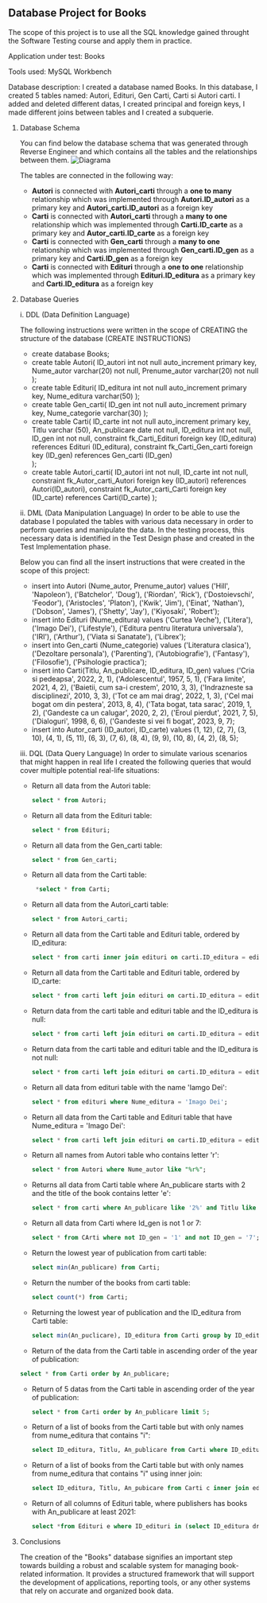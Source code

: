 ## Database Project for **Books**
 The scope of this project is to use all the SQL knowledge gained throught the Software Testing course and apply them in practice.

Application under test: Books

Tools used: MySQL Workbench

Database description: I created a database named Books. In this database, I created 5 tables named: Autori, Edituri, Gen Carti, Carti si Autori carti. I added and deleted different datas, I created principal and foreign keys, I made different joins between tables and I created a subquerie.

  1. Database Schema

     You can find below the database schema that was generated through Reverse Engineer and which contains all the tables and the relationships between them.
    ![Diagrama](https://github.com/monicaprita/ProiectMySQL/assets/154963887/1434da52-bff6-4dfd-b287-175c9846f274)

      The tables are connected in the following way:

     * **Autori** is connected with **Autori_carti** through a **one to many** relationship which was implemented through **Autori.ID_autori** as a primary key and 
      **Autori_carti.ID_autori** as a foreign key
     * **Carti** is connected with **Autori_carti** through a **many to one** relationship which was implemented through **Carti.ID_carte** as a primary key and 
      **Autor_carti.ID_carte** as a foreign key
     * **Carti** is connected with **Gen_carti** through a **many to one** relationship which was implemented through **Gen_carti.ID_gen** as a primary key and 
      **Carti.ID_gen** as a foreign key
     * **Carti** is connected with **Edituri** through a **one to one** relationship which was implemented through **Edituri.ID_editura** as a primary key and 
      **Carti.ID_editura** as a foreign key
    
       
   2. Database Queries
      
      i. DDL (Data Definition Language)
      
         The following instructions were written in the scope of CREATING the structure of the database (CREATE INSTRUCTIONS)
      
      * create database Books;
      * create table Autori(
       ID_autori int not null auto_increment primary key,
       Nume_autor varchar(20) not null,
       Prenume_autor varchar(20) not null
);
      * create table Edituri(
	  ID_editura int not null auto_increment primary key,
    Nume_editura varchar(50)
);
      * create table Gen_carti(
     ID_gen int not null auto_increment primary key,
     Nume_categorie varchar(30)
);
      * create table Carti(
      ID_carte int not null auto_increment primary key,
      Titlu varchar (50),
      An_publicare date not null,
      ID_editura int not null,
      ID_gen int not null,
      constraint fk_Carti_Edituri foreign key (ID_editura) references Edituri (ID_editura), constraint fk_Carti_Gen_carti foreign key (ID_gen) references Gen_carti (ID_gen)	
);
      * create table Autori_carti(
        ID_autori int not null,
        ID_carte int not null,
        constraint fk_Autor_carti_Autori foreign key (ID_autori) references Autori(ID_autori), constraint fk_Autor_carti_Carti foreign key (ID_carte) references Carti(ID_carte)
);
         
      ii. DML (Data Manipulation Language)
       In order to be able to use the database I populated the tables with various data necessary in order to perform queries and manipulate the data. In the testing process, this necessary data is identified in 
the Test Design phase and created in the Test Implementation phase.

       Below you can find all the insert instructions that were created in the scope of this project:
       * insert into Autori (Nume_autor, Prenume_autor)
values 
   ('Hill', 'Napoleon'),
   ('Batchelor', 'Doug'),
   ('Riordan', 'Rick'),
   ('Dostoievschi', 'Feodor'),
   ('Aristocles', 'Platon'),
   ('Kwik', 'Jim'),
   ('Einat', 'Nathan'),
   ('Dobson', 'James'),
   ('Shetty', 'Jay'),
   ('Kiyosaki', 'Robert');
       * insert into Edituri (Nume_editura)
values
    ('Curtea Veche'),
    ('Litera'),
    ('Imago Dei'),
    ('Lifestyle'),
    ('Editura pentru literatura universala'),
    ('IRI'),
    ('Arthur'),
    ('Viata si Sanatate'),
    ('Librex');
      * insert into Gen_carti (Nume_categorie)
values 
	('Literatura clasica'),
	('Dezoltare personala'),
	('Parenting'),
	('Autobiografie'),
	('Fantasy'),
  ('Filosofie'),
  ('Psihologie practica');
       * insert into Carti(Titlu, An_publicare, ID_editura, ID_gen)
values
    ('Cria si pedeapsa', 2022, 2, 1),
    ('Adolescentul', 1957, 5, 1),
    ('Fara limite', 2021, 4, 2),
    ('Baietii, cum sa-i crestem', 2010, 3, 3),
    ('Indrazneste sa disciplinezi', 2010, 3, 3),
    ('Tot ce am mai drag', 2022, 1, 3),
    ('Cel mai bogat om din pestera', 2013, 8, 4),
    ('Tata bogat, tata sarac', 2019, 1, 2),
    ('Gandeste ca un calugar', 2020, 2, 2),
    ('Eroul pierdut', 2021, 7, 5),
    ('Dialoguri', 1998, 6, 6),
    ('Gandeste si vei fi bogat', 2023, 9, 7);
        * insert into Autor_carti (ID_autori, ID_carte)
values 
     (1, 12),
     (2, 7),
     (3, 10),
     (4, 1),
     (5, 11),
     (6, 3),
     (7, 6),
     (8, 4),
     (9, 9),
     (10, 8),
     (4, 2),
     (8, 5);


	  iii. DQL (Data Query Language)
               In order to simulate various scenarios that might happen in real life I created the following queries that would cover multiple potential real-life situations:
         * Return all data from the Autori table:
           
           ```sql
           select * from Autori;
           ```
         * Return all data from the Edituri table:
           ```sql
           select * from Edituri;
           ```
         * Return all data from the Gen_carti table:
           ```sql
           select * from Gen_carti;
           ```
         * Return all data from the Carti table:
           ```sql
            *select * from Carti;
           ```
         * Return all data from the Autori_carti table:
           ```sql
           select * from Autori_carti;
           ```
         * Return all data from the Carti table and Edituri table, ordered by ID_editura:
           ```sql
           select * from carti inner join edituri on carti.ID_editura = edituri.ID_editura;
           ```
         * Return all data from the Carti table and Edituri table, ordered by ID_carte:
           ```sql
           select * from carti left join edituri on carti.ID_editura = edituri.ID_editura;
           ```
         * Return data from the carti table and edituri table and the ID_editura is null:
           ```sql
           select * from carti left join edituri on carti.ID_editura = edituri.ID_editura where edituri.ID_editura is null;
           ```
         * Return data from the carti table and edituri table and the ID_editura is not null:
           ```sql
           select * from carti left join edituri on carti.ID_editura = edituri.ID_editura where edituri.ID_editura is not null;
           ```
         * Return all data from edituri table with the name 'Iamgo Dei':
           ```sql
           select * from edituri where Nume_editura = 'Imago Dei';
           ```
         * Return all data from the Carti table and Edituri table that have Nume_editura = 'Imago Dei':
           ```sql
           select * from carti left join edituri on carti.ID_editura = edituri.ID_editura where Nume_editura = 'Imago Dei';
           ```
         * Return all names from Autori table who contains letter 'r':
           ```sql
           select * from Autori where Nume_autor like "%r%";
           ```
         * Returns all data from Carti table where An_publicare starts with 2 and the title of the book contains letter 'e':
           ```sql
           select * from carti where An_publicare like '2%' and Titlu like '%e%';
           ```
         * Return all data from Carti where Id_gen is not 1 or 7:
           ```sql
           select * from CArti where not ID_gen = '1' and not ID_gen = '7';
           ```
         * Return the lowest year of publication from carti table:
           ```sql
           select min(An_publicare) from Carti;
           ```
         * Return the number of the books from carti table:
           ```sql
           select count(*) from Carti;
           ```
         * Returning the lowest year of publication and the ID_editura from Carti table:
           ```sql
           select min(An_puclicare), ID_editura from Carti group by ID_editura;
           ```
         * Return of the data from the Carti table in ascending order of the year of publication:
         ```sql
         select * from Carti order by An_publicare;
         ```
        * Return of 5 datas from the Carti table in ascending order of the year of publication:
          ```sql
          select * from Carti order by An_publicare limit 5;
          ```
        * Return of a list of books from the Carti table but with only names from nume_editura that contains "i":
          ```sql
          select ID_editura, Titlu, An_publicare from Carti where ID_editura in (select ID_editura from Edituri where Nume_editura like '%i%');
          ```
        * Return of a list of books from the Carti table but with only names from nume_editura that contains "i" using inner join:
          ```sql
          select ID_editura, Titlu, An_pubicare from Carti c inner join edituri e on c.ID_editura = e.ID_editura where e.Nume_editura like '%i%';
          ```
        * Return of all columns of Edituri table, where publishers has books with An_publicare at least 2021:
          ```sql
          select *from Edituri e where ID_edituri in (select ID_editura drom Edituri e inner join Carti c on E.ID_editura = C.ID_editura where extract (year from c.An_publicare)>2021;
          ```
       
  4. Conclusions
     
     The creation of the "Books" database signifies an important step towards building a robust and scalable system for managing book-related information. It provides a structured framework that will support the development of applications, reporting tools, or any other systems that rely on accurate and organized book data.
